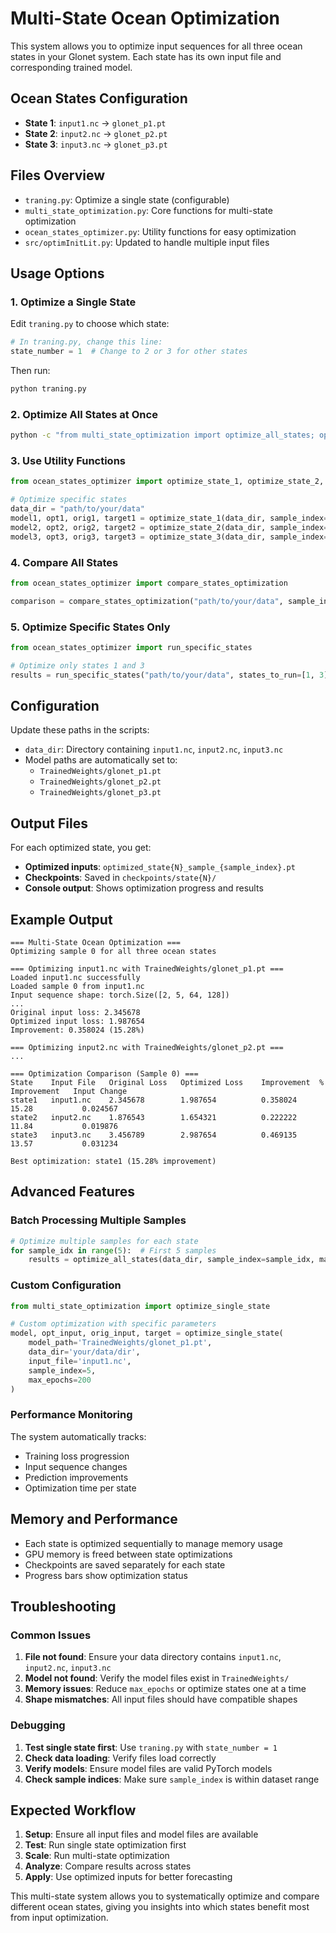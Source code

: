 # Multi-State Ocean Optimization

This system allows you to optimize input sequences for all three ocean states in your Glonet system. Each state has its own input file and corresponding trained model.

## Ocean States Configuration

- **State 1**: `input1.nc` → `glonet_p1.pt`
- **State 2**: `input2.nc` → `glonet_p2.pt`  
- **State 3**: `input3.nc` → `glonet_p3.pt`

## Files Overview

- `traning.py`: Optimize a single state (configurable)
- `multi_state_optimization.py`: Core functions for multi-state optimization
- `ocean_states_optimizer.py`: Utility functions for easy optimization
- `src/optimInitLit.py`: Updated to handle multiple input files

## Usage Options

### 1. Optimize a Single State

Edit `traning.py` to choose which state:

```python
# In traning.py, change this line:
state_number = 1  # Change to 2 or 3 for other states
```

Then run:
```bash
python traning.py
```

### 2. Optimize All States at Once

```bash
python -c "from multi_state_optimization import optimize_all_states; optimize_all_states('path/to/your/data')"
```

### 3. Use Utility Functions

```python
from ocean_states_optimizer import optimize_state_1, optimize_state_2, optimize_state_3

# Optimize specific states
data_dir = "path/to/your/data"
model1, opt1, orig1, target1 = optimize_state_1(data_dir, sample_index=0)
model2, opt2, orig2, target2 = optimize_state_2(data_dir, sample_index=0)
model3, opt3, orig3, target3 = optimize_state_3(data_dir, sample_index=0)
```

### 4. Compare All States

```python
from ocean_states_optimizer import compare_states_optimization

comparison = compare_states_optimization("path/to/your/data", sample_index=0)
```

### 5. Optimize Specific States Only

```python
from ocean_states_optimizer import run_specific_states

# Optimize only states 1 and 3
results = run_specific_states("path/to/your/data", states_to_run=[1, 3])
```

## Configuration

Update these paths in the scripts:

- `data_dir`: Directory containing `input1.nc`, `input2.nc`, `input3.nc`
- Model paths are automatically set to:
  - `TrainedWeights/glonet_p1.pt`
  - `TrainedWeights/glonet_p2.pt`
  - `TrainedWeights/glonet_p3.pt`

## Output Files

For each optimized state, you get:

- **Optimized inputs**: `optimized_state{N}_sample_{sample_index}.pt`
- **Checkpoints**: Saved in `checkpoints/state{N}/`
- **Console output**: Shows optimization progress and results

## Example Output

```
=== Multi-State Ocean Optimization ===
Optimizing sample 0 for all three ocean states

=== Optimizing input1.nc with TrainedWeights/glonet_p1.pt ===
Loaded input1.nc successfully
Loaded sample 0 from input1.nc
Input sequence shape: torch.Size([2, 5, 64, 128])
...
Original input loss: 2.345678
Optimized input loss: 1.987654
Improvement: 0.358024 (15.28%)

=== Optimizing input2.nc with TrainedWeights/glonet_p2.pt ===
...

=== Optimization Comparison (Sample 0) ===
State    Input File   Original Loss   Optimized Loss    Improvement  % Improvement   Input Change
state1   input1.nc    2.345678        1.987654          0.358024     15.28           0.024567
state2   input2.nc    1.876543        1.654321          0.222222     11.84           0.019876
state3   input3.nc    3.456789        2.987654          0.469135     13.57           0.031234

Best optimization: state1 (15.28% improvement)
```

## Advanced Features

### Batch Processing Multiple Samples

```python
# Optimize multiple samples for each state
for sample_idx in range(5):  # First 5 samples
    results = optimize_all_states(data_dir, sample_index=sample_idx, max_epochs=50)
```

### Custom Configuration

```python
from multi_state_optimization import optimize_single_state

# Custom optimization with specific parameters
model, opt_input, orig_input, target = optimize_single_state(
    model_path='TrainedWeights/glonet_p1.pt',
    data_dir='your/data/dir',
    input_file='input1.nc',
    sample_index=5,
    max_epochs=200
)
```

### Performance Monitoring

The system automatically tracks:
- Training loss progression
- Input sequence changes
- Prediction improvements
- Optimization time per state

## Memory and Performance

- Each state is optimized sequentially to manage memory usage
- GPU memory is freed between state optimizations
- Checkpoints are saved separately for each state
- Progress bars show optimization status

## Troubleshooting

### Common Issues

1. **File not found**: Ensure your data directory contains `input1.nc`, `input2.nc`, `input3.nc`
2. **Model not found**: Verify the model files exist in `TrainedWeights/`
3. **Memory issues**: Reduce `max_epochs` or optimize states one at a time
4. **Shape mismatches**: All input files should have compatible shapes

### Debugging

1. **Test single state first**: Use `traning.py` with `state_number = 1`
2. **Check data loading**: Verify files load correctly
3. **Verify models**: Ensure model files are valid PyTorch models
4. **Check sample indices**: Make sure `sample_index` is within dataset range

## Expected Workflow

1. **Setup**: Ensure all input files and model files are available
2. **Test**: Run single state optimization first
3. **Scale**: Run multi-state optimization  
4. **Analyze**: Compare results across states
5. **Apply**: Use optimized inputs for better forecasting

This multi-state system allows you to systematically optimize and compare different ocean states, giving you insights into which states benefit most from input optimization.
